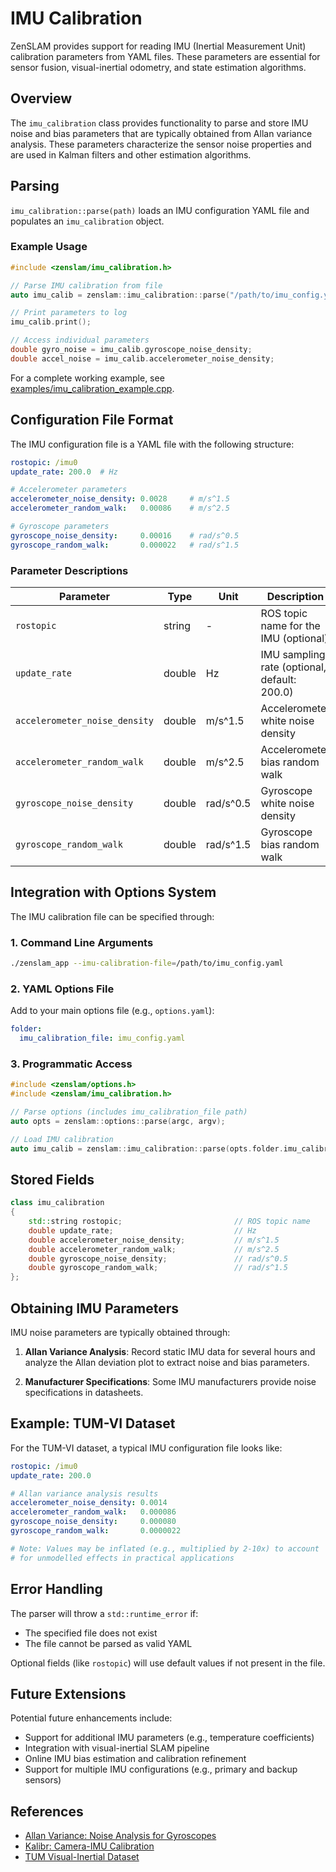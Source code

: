 # IMU Calibration

ZenSLAM provides support for reading IMU (Inertial Measurement Unit) calibration parameters from YAML files. These parameters are essential for sensor fusion, visual-inertial odometry, and state estimation algorithms.

## Overview

The `imu_calibration` class provides functionality to parse and store IMU noise and bias parameters that are typically obtained from Allan variance analysis. These parameters characterize the sensor noise properties and are used in Kalman filters and other estimation algorithms.

## Parsing

`imu_calibration::parse(path)` loads an IMU configuration YAML file and populates an `imu_calibration` object.

### Example Usage

```cpp
#include <zenslam/imu_calibration.h>

// Parse IMU calibration from file
auto imu_calib = zenslam::imu_calibration::parse("/path/to/imu_config.yaml");

// Print parameters to log
imu_calib.print();

// Access individual parameters
double gyro_noise = imu_calib.gyroscope_noise_density;
double accel_noise = imu_calib.accelerometer_noise_density;
```

For a complete working example, see [examples/imu_calibration_example.cpp](examples/imu_calibration_example.cpp).

## Configuration File Format

The IMU configuration file is a YAML file with the following structure:

```yaml
rostopic: /imu0
update_rate: 200.0  # Hz

# Accelerometer parameters
accelerometer_noise_density: 0.0028     # m/s^1.5
accelerometer_random_walk:   0.00086    # m/s^2.5

# Gyroscope parameters
gyroscope_noise_density:     0.00016    # rad/s^0.5
gyroscope_random_walk:       0.000022   # rad/s^1.5
```

### Parameter Descriptions

| Parameter | Type | Unit | Description |
|-----------|------|------|-------------|
| `rostopic` | string | - | ROS topic name for the IMU (optional) |
| `update_rate` | double | Hz | IMU sampling rate (optional, default: 200.0) |
| `accelerometer_noise_density` | double | m/s^1.5 | Accelerometer white noise density |
| `accelerometer_random_walk` | double | m/s^2.5 | Accelerometer bias random walk |
| `gyroscope_noise_density` | double | rad/s^0.5 | Gyroscope white noise density |
| `gyroscope_random_walk` | double | rad/s^1.5 | Gyroscope bias random walk |

## Integration with Options System

The IMU calibration file can be specified through:

### 1. Command Line Arguments

```bash
./zenslam_app --imu-calibration-file=/path/to/imu_config.yaml
```

### 2. YAML Options File

Add to your main options file (e.g., `options.yaml`):

```yaml
folder:
  imu_calibration_file: imu_config.yaml
```

### 3. Programmatic Access

```cpp
#include <zenslam/options.h>
#include <zenslam/imu_calibration.h>

// Parse options (includes imu_calibration_file path)
auto opts = zenslam::options::parse(argc, argv);

// Load IMU calibration
auto imu_calib = zenslam::imu_calibration::parse(opts.folder.imu_calibration_file);
```

## Stored Fields

```cpp
class imu_calibration
{
    std::string rostopic;                         // ROS topic name
    double update_rate;                           // Hz
    double accelerometer_noise_density;           // m/s^1.5
    double accelerometer_random_walk;             // m/s^2.5
    double gyroscope_noise_density;               // rad/s^0.5
    double gyroscope_random_walk;                 // rad/s^1.5
};
```

## Obtaining IMU Parameters

IMU noise parameters are typically obtained through:

1. **Allan Variance Analysis**: Record static IMU data for several hours and analyze the Allan deviation plot to extract noise and bias parameters.

2. **Manufacturer Specifications**: Some IMU manufacturers provide noise specifications in datasheets.

## Example: TUM-VI Dataset

For the TUM-VI dataset, a typical IMU configuration file looks like:

```yaml
rostopic: /imu0
update_rate: 200.0

# Allan variance analysis results
accelerometer_noise_density: 0.0014
accelerometer_random_walk:   0.000086
gyroscope_noise_density:     0.000080
gyroscope_random_walk:       0.0000022

# Note: Values may be inflated (e.g., multiplied by 2-10x) to account
# for unmodelled effects in practical applications
```

## Error Handling

The parser will throw a `std::runtime_error` if:
- The specified file does not exist
- The file cannot be parsed as valid YAML

Optional fields (like `rostopic`) will use default values if not present in the file.

## Future Extensions

Potential future enhancements include:

- Support for additional IMU parameters (e.g., temperature coefficients)
- Integration with visual-inertial SLAM pipeline
- Online IMU bias estimation and calibration refinement
- Support for multiple IMU configurations (e.g., primary and backup sensors)

## References

- [Allan Variance: Noise Analysis for Gyroscopes](http://www.nxp.com/docs/en/application-note/AN5087.pdf)
- [Kalibr: Camera-IMU Calibration](https://github.com/ethz-asl/kalibr)
- [TUM Visual-Inertial Dataset](https://cvg.cit.tum.de/data/datasets/visual-inertial-dataset)
